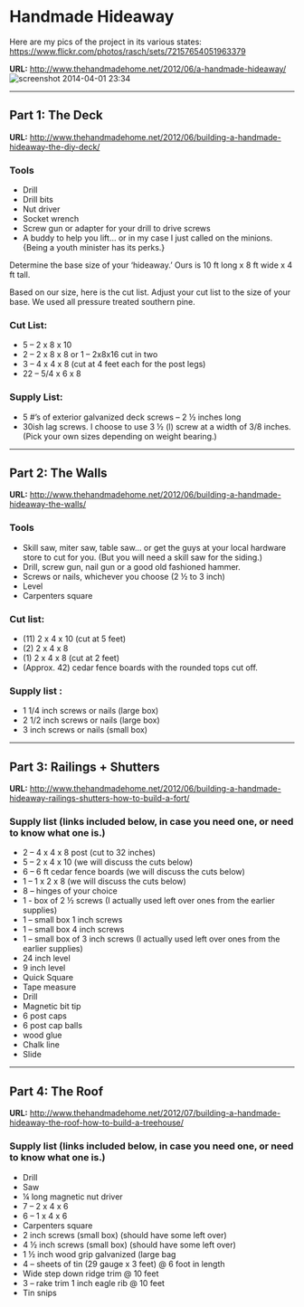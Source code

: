 # Handmade Hideaway

Here are my pics of the project in its various states: https://www.flickr.com/photos/rasch/sets/72157654051963379

**URL:** http://www.thehandmadehome.net/2012/06/a-handmade-hideaway/
![screenshot 2014-04-01 23:34](http://monosnap.com/image/PqocdzCb6orOzvspPTPBBlwDuYeXQn.png)

***

## Part 1: The Deck
**URL:** http://www.thehandmadehome.net/2012/06/building-a-handmade-hideaway-the-diy-deck/

### Tools
* Drill
* Drill bits
* Nut driver
* Socket wrench
* Screw gun or adapter for your drill to drive screws
* A buddy to help you lift… or in my case I just called on the minions. {Being a youth minister has its perks.}

Determine the base size of your ‘hideaway.’ Ours is 10 ft long x 8 ft wide x 4 ft tall.

Based on our size, here is the cut list. Adjust your cut list to the size of your base. We used all pressure treated southern pine.

### Cut List:
* 5  – 2 x 8 x 10
* 2  – 2 x 8 x 8 or 1 – 2x8x16 cut in two
* 3  – 4 x 4 x 8 (cut at 4 feet each for the post legs)
* 22 – 5/4 x 6 x 8

### Supply List:
* 5 #’s of exterior galvanized deck screws – 2 ½ inches long
* 30ish lag screws. I choose to use 3 ½ (l) screw at a width of 3/8 inches. (Pick your own sizes depending on weight bearing.)

***

## Part 2: The Walls
**URL:** http://www.thehandmadehome.net/2012/06/building-a-handmade-hideaway-the-walls/

### Tools
* Skill saw, miter saw, table saw… or get the guys at your local hardware store to cut for   you. (But you will need a skill saw for the siding.)
* Drill, screw gun, nail gun or a good old fashioned hammer.
* Screws or nails, whichever you choose (2 ½ to 3 inch)
* Level
* Carpenters square

### Cut list:

* (11) 2 x 4 x 10 (cut at 5 feet)
* (2) 2 x 4 x 8
* (1) 2 x 4 x 8 (cut at 2 feet)
* (Approx. 42) cedar fence boards with the rounded tops cut off.

### Supply list :

* 1 1/4 inch screws or nails (large box)
* 2 1/2 inch screws or nails (large box)
* 3 inch screws or nails (small box)

***

## Part 3: Railings + Shutters
**URL:** http://www.thehandmadehome.net/2012/06/building-a-handmade-hideaway-railings-shutters-how-to-build-a-fort/

### Supply list (links included below, in case you need one, or need to know what one is.)

* 2 – 4 x 4 x 8 post (cut to 32 inches)
* 5 – 2 x 4 x 10 (we will discuss the cuts below)
* 6 – 6 ft cedar fence boards (we will discuss the cuts below)
* 1 – 1 x 2 x 8 (we will discuss the cuts below)
* 8 – hinges of your choice
* 1 - box of 2 ½ screws (I actually used left over ones from the earlier supplies)
* 1 – small box  1 inch screws
* 1 – small box  4 inch screws
* 1 – small box of 3 inch screws (I actually used left over ones from the earlier supplies)
* 24 inch level
* 9 inch level
* Quick Square
* Tape measure
* Drill
* Magnetic bit tip
* 6 post caps
* 6 post cap balls
* wood glue
* Chalk line
* Slide

***

## Part 4: The Roof
**URL:** http://www.thehandmadehome.net/2012/07/building-a-handmade-hideaway-the-roof-how-to-build-a-treehouse/

### Supply list (links included below, in case you need one, or need to know what one is.)

* Drill
* Saw
* ¼ long magnetic nut driver
* 7 – 2 x 4 x 6
* 6 – 1 x 4 x 6
* Carpenters square
* 2 inch screws (small box) (should have some left over)
* 4 ½ inch screws (small box) (should have some left over)
* 1 ½ inch wood grip galvanized (large bag
* 4 – sheets of tin (29 gauge x 3 feet) @ 6 foot in length
* Wide step down ridge trim @ 10 feet
* 3 – rake trim 1 inch eagle rib @ 10 feet
* Tin snips
